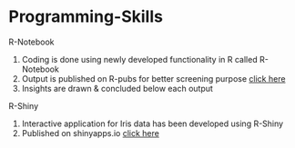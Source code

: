 # Programming-Skills

R-Notebook
1. Coding is done using newly developed functionality in R called R-Notebook
2. Output is published on R-pubs for better screening purpose [click here](http://rpubs.com/YashwanthRPubs/243495)
3. Insights are drawn & concluded below each output

R-Shiny
1. Interactive application for Iris data has been developed using R-Shiny
2. Published on shinyapps.io [click here](https://yashwanthgowda-741988.shinyapps.io/apps/)
